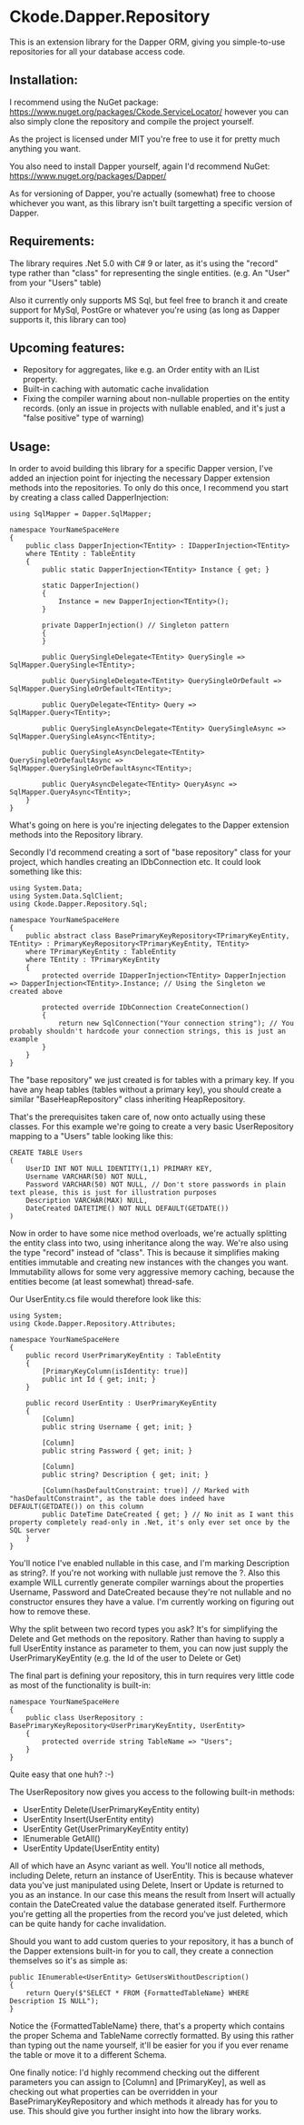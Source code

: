 # Ckode.Dapper.Repository
This is an extension library for the Dapper ORM, giving you simple-to-use repositories for all your database access code.

## Installation:

I recommend using the NuGet package: https://www.nuget.org/packages/Ckode.ServiceLocator/ however you can also simply clone the repository and compile the project yourself.

As the project is licensed under MIT you're free to use it for pretty much anything you want.

You also need to install Dapper yourself, again I'd recommend NuGet: https://www.nuget.org/packages/Dapper/

As for versioning of Dapper, you're actually (somewhat) free to choose whichever you want, as this library isn't built targetting a specific version of Dapper.

## Requirements:

The library requires .Net 5.0 with C# 9 or later, as it's using the "record" type rather than "class" for representing the single entities. (e.g. An "User" from your "Users" table)

Also it currently only supports MS Sql, but feel free to branch it and create support for MySql, PostGre or whatever you're using (as long as Dapper supports it, this library can too)

## Upcoming features:

- Repository for aggregates, like e.g. an Order entity with an IList<OrderLine> property.
- Built-in caching with automatic cache invalidation
- Fixing the compiler warning about non-nullable properties on the entity records. (only an issue in projects with nullable enabled, and it's just a "false positive" type of warning)

## Usage:

In order to avoid building this library for a specific Dapper version, I've added an injection point for injecting the necessary Dapper extension methods into the repositories.
To only do this once, I recommend you start by creating a class called DapperInjection:

    using SqlMapper = Dapper.SqlMapper;

    namespace YourNameSpaceHere
    {
        public class DapperInjection<TEntity> : IDapperInjection<TEntity>
        where TEntity : TableEntity
        {
            public static DapperInjection<TEntity> Instance { get; }

            static DapperInjection()
            {
                Instance = new DapperInjection<TEntity>();
            }

            private DapperInjection() // Singleton pattern
            {
            }

            public QuerySingleDelegate<TEntity> QuerySingle => SqlMapper.QuerySingle<TEntity>;

            public QuerySingleDelegate<TEntity> QuerySingleOrDefault => SqlMapper.QuerySingleOrDefault<TEntity>;

            public QueryDelegate<TEntity> Query => SqlMapper.Query<TEntity>;

            public QuerySingleAsyncDelegate<TEntity> QuerySingleAsync => SqlMapper.QuerySingleAsync<TEntity>;

            public QuerySingleAsyncDelegate<TEntity> QuerySingleOrDefaultAsync => SqlMapper.QuerySingleOrDefaultAsync<TEntity>;

            public QueryAsyncDelegate<TEntity> QueryAsync => SqlMapper.QueryAsync<TEntity>;
        }
    }

What's going on here is you're injecting delegates to the Dapper extension methods into the Repository library.

Secondly I'd recommend creating a sort of "base repository" class for your project, which handles creating an IDbConnection etc. It could look something like this:

    using System.Data;
    using System.Data.SqlClient;
    using Ckode.Dapper.Repository.Sql;

    namespace YourNameSpaceHere
    {
        public abstract class BasePrimaryKeyRepository<TPrimaryKeyEntity, TEntity> : PrimaryKeyRepository<TPrimaryKeyEntity, TEntity>
        where TPrimaryKeyEntity : TableEntity
        where TEntity : TPrimaryKeyEntity
        {
            protected override IDapperInjection<TEntity> DapperInjection => DapperInjection<TEntity>.Instance; // Using the Singleton we created above

            protected override IDbConnection CreateConnection()
            {
                return new SqlConnection("Your connection string"); // You probably shouldn't hardcode your connection strings, this is just an example
            }
        }
    }

The "base repository" we just created is for tables with a primary key. If you have any heap tables (tables without a primary key), you should create a similar "BaseHeapRepository" class inheriting HeapRepository.


That's the prerequisites taken care of, now onto actually using these classes. For this example we're going to create a very basic UserRepository mapping to a "Users" table looking like this:

    CREATE TABLE Users
    (
        UserID INT NOT NULL IDENTITY(1,1) PRIMARY KEY,
        Username VARCHAR(50) NOT NULL,
        Password VARCHAR(50) NOT NULL, // Don't store passwords in plain text please, this is just for illustration purposes
        Description VARCHAR(MAX) NULL,
        DateCreated DATETIME() NOT NULL DEFAULT(GETDATE())
    )


Now in order to have some nice method overloads, we're actually splitting the entity class into two, using inheritance along the way. We're also using the type "record" instead of "class". This is because it simplifies making entities immutable and creating new instances with the changes you want. Immutability allows for some very aggressive memory caching, because the entities become (at least somewhat) thread-safe.

Our UserEntity.cs file would therefore look like this:

    using System;
    using Ckode.Dapper.Repository.Attributes;

    namespace YourNameSpaceHere
    {
        public record UserPrimaryKeyEntity : TableEntity
        {
            [PrimaryKeyColumn(isIdentity: true)]
            public int Id { get; init; }
        }

        public record UserEntity : UserPrimaryKeyEntity
        {
            [Column]
            public string Username { get; init; }

            [Column]
            public string Password { get; init; }

            [Column]
            public string? Description { get; init; }

            [Column(hasDefaultConstraint: true)] // Marked with "hasDefaultConstraint", as the table does indeed have DEFAULT(GETDATE()) on this column
            public DateTime DateCreated { get; } // No init as I want this property completely read-only in .Net, it's only ever set once by the SQL server
        }
    }

You'll notice I've enabled nullable in this case, and I'm marking Description as string?. If you're not working with nullable just remove the ?.
Also this example WILL currently generate compiler warnings about the properties Username, Password and DateCreated because they're not nullable and no constructor ensures they have a value. I'm currently working on figuring out how to remove these.

Why the split between two record types you ask? It's for simplifying the Delete and Get methods on the repository.
Rather than having to supply a full UserEntity instance as parameter to them, you can now just supply the UserPrimaryKeyEntity (e.g. the Id of the user to Delete or Get)

The final part is defining your repository, this in turn requires very little code as most of the functionality is built-in:

    namespace YourNameSpaceHere
    {
        public class UserRepository : BasePrimaryKeyRepository<UserPrimaryKeyEntity, UserEntity>
        {
            protected override string TableName => "Users";
        }
    }

Quite easy that one huh? :-)

The UserRepository now gives you access to the following built-in methods:
- UserEntity Delete(UserPrimaryKeyEntity entity)
- UserEntity Insert(UserEntity entity)
- UserEntity Get(UserPrimaryKeyEntity entity)
- IEnumerable<UserEntity> GetAll()
- UserEntity Update(UserEntity entity)

All of which have an Async variant as well. You'll notice all methods, including Delete, return an instance of UserEntity. This is because whatever data you've just manipulated using Delete, Insert or Update is returned to you as an instance.
In our case this means the result from Insert will actually contain the DateCreated value the database generated itself.
Furthermore you're getting all the properties from the record you've just deleted, which can be quite handy for cache invalidation.

Should you want to add custom queries to your repository, it has a bunch of the Dapper extensions built-in for you to call, they create a connection themselves so it's as simple as:

    public IEnumerable<UserEntity> GetUsersWithoutDescription()
    {
        return Query($"SELECT * FROM {FormattedTableName} WHERE Description IS NULL");
    }

Notice the {FormattedTableName} there, that's a property which contains the proper Schema and TableName correctly formatted. By using this rather than typing out the name yourself, it'll be easier for you if you ever rename the table or move it to a different Schema.


One finally notice: I'd highly recommend checking out the different parameters you can assign to [Column] and [PrimaryKey], as well as checking out what properties can be overridden in your BasePrimaryKeyRepository and which methods it already has for you to use. This should give you further insight into how the library works.